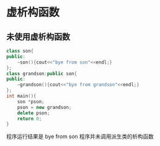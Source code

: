 # 虚析构函数
## 未使用虚析构函数
```c++
class son{
public:
	~son(){cout<<"bye from son"<<endl;}
};
class grandson:public son{
public:
	~grandson(){cout<<"bye from grandson"<<endl;}
};
int main(){
	son *pson;
	pson = new grandson;
	delete pson;
	return 0;
}
```
程序运行结果是 bye from son
程序并未调用派生类的析构函数